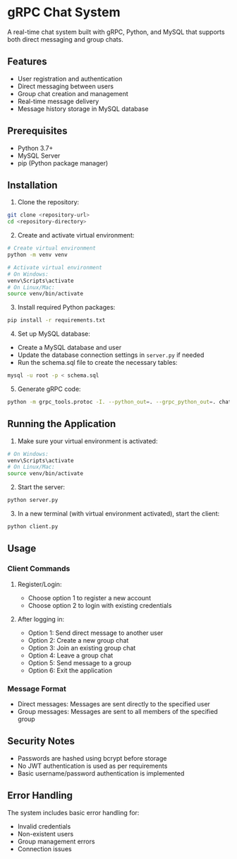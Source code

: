# gRPC Chat System

A real-time chat system built with gRPC, Python, and MySQL that supports both direct messaging and group chats.

## Features

- User registration and authentication
- Direct messaging between users
- Group chat creation and management
- Real-time message delivery
- Message history storage in MySQL database

## Prerequisites

- Python 3.7+
- MySQL Server
- pip (Python package manager)

## Installation

1. Clone the repository:
```bash
git clone <repository-url>
cd <repository-directory>
```

2. Create and activate virtual environment:
```bash
# Create virtual environment
python -m venv venv

# Activate virtual environment
# On Windows:
venv\Scripts\activate
# On Linux/Mac:
source venv/bin/activate
```

3. Install required Python packages:
```bash
pip install -r requirements.txt
```

4. Set up MySQL database:
- Create a MySQL database and user
- Update the database connection settings in `server.py` if needed
- Run the schema.sql file to create the necessary tables:
```bash
mysql -u root -p < schema.sql
```

5. Generate gRPC code:
```bash
python -m grpc_tools.protoc -I. --python_out=. --grpc_python_out=. chat.proto
```

## Running the Application

1. Make sure your virtual environment is activated:
```bash
# On Windows:
venv\Scripts\activate
# On Linux/Mac:
source venv/bin/activate
```

2. Start the server:
```bash
python server.py
```

3. In a new terminal (with virtual environment activated), start the client:
```bash
python client.py
```

## Usage

### Client Commands

1. Register/Login:
   - Choose option 1 to register a new account
   - Choose option 2 to login with existing credentials

2. After logging in:
   - Option 1: Send direct message to another user
   - Option 2: Create a new group chat
   - Option 3: Join an existing group chat
   - Option 4: Leave a group chat
   - Option 5: Send message to a group
   - Option 6: Exit the application

### Message Format

- Direct messages: Messages are sent directly to the specified user
- Group messages: Messages are sent to all members of the specified group

## Security Notes

- Passwords are hashed using bcrypt before storage
- No JWT authentication is used as per requirements
- Basic username/password authentication is implemented

## Error Handling

The system includes basic error handling for:
- Invalid credentials
- Non-existent users
- Group management errors
- Connection issues
